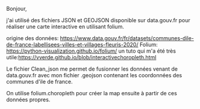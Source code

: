 Bonjour,

j'ai utilisé des fichiers JSON et GEOJSON disponible sur data.gouv.fr pour réaliser une carte interactive en utilisant folium.

origine des données: https://www.data.gouv.fr/fr/datasets/communes-dile-de-france-labellisees-villes-et-villages-fleuris-2020/
Folium: https://python-visualization.github.io/folium/
un tuto qui m'a été très utile:https://vverde.github.io/blob/interactivechoropleth.html

Le fichier Clean_json me permet de fusionner les données venant de data.gouv.fr avec mon fichier .geojson contenant les coordonnées des communes d'ile de france.

On utilise folium.choropleth pour créer la map ensuite à partir de ces données propres.